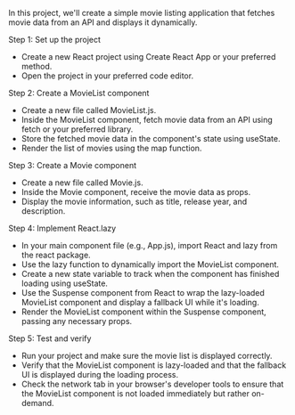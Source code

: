 

In this project, we'll create a
simple movie listing application
that fetches movie data from an
API and displays it dynamically.

Step 1: Set up the project

-  Create a new React project using
Create React App or your preferred method.
-  Open the project in your preferred
code editor.

Step 2: Create a MovieList component

-  Create a new file called MovieList.js.
-  Inside the MovieList component,
fetch movie data from an API using 
fetch or your preferred library.
-  Store the fetched movie data in
the component's state using useState.
-  Render the list of movies using
the map function.

Step 3: Create a Movie component

-  Create a new file called Movie.js.
-  Inside the Movie component,
receive the movie data as props.
-  Display the movie information, 
such as title, release year,
and description.

Step 4: Implement React.lazy

-  In your main component file 
(e.g., App.js), import React and
lazy from the react package.
-  Use the lazy function to
dynamically import the MovieList component.
-  Create a new state variable to
track when the component has
finished loading using useState.
-  Use the Suspense component from
React to wrap the lazy-loaded
MovieList component and display
a fallback UI while it's loading.
-  Render the MovieList component
within the Suspense component,
passing any necessary props.

Step 5: Test and verify

-  Run your project and make sure
the movie list is displayed correctly.
-  Verify that the MovieList component
is lazy-loaded and that the fallback
UI is displayed during the loading process.
-  Check the network tab in your browser's
developer tools to ensure that the
MovieList component is not loaded
immediately but rather on-demand.

